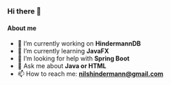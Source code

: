 ### Hi there 👋

#### About me
- 🔭 I’m currently working on **HindermannDB**
- 🌱 I’m currently learning **JavaFX**
- 🤔 I’m looking for help with **Spring Boot**
- 💬 Ask me about **Java or HTML**
- 📫 How to reach me: **nilshindermann@gmail.com**

<!--
**nilshindermann/nilshindermann** is a ✨ _special_ ✨ repository because its `README.md` (this file) appears on your GitHub profile.

Here are some ideas to get you started:

- 🔭 I’m currently working on ...
- 🌱 I’m currently learning ...
- 👯 I’m looking to collaborate on ...
- 🤔 I’m looking for help with ...
- 💬 Ask me about ...
- 📫 How to reach me: ...
- 😄 Pronouns: ...
- ⚡ Fun fact: ...
-->
